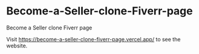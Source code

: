 # Become-a-Seller-clone-Fiverr-page
Become a Seller clone Fiverr page

Visit https://become-a-seller-clone-fiverr-page.vercel.app/ to see the website.
